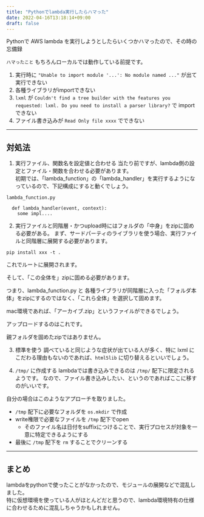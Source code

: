 ```yaml
---
title: "Pythonでlambda実行したらハマった"
date: 2022-04-16T13:18:14+09:00
draft: false
---
```


Pythonで AWS lambda を実行しようとしたらいくつかハマったので、その時の忘備録

<!--more-->
`ハマったこと`
もちろんローカルでは動作している前提です。

1. 実行時に `"Unable to import module '...': No module named ..."` が出て実行できない
2. 各種ライブラリがimportできない
3. `lxml` が `Couldn't find a tree builder with the features you requested: lxml. Do you need to install a parser library?` で import できない
4. ファイル書き込みが `Read Only file xxxx` でできない

---
## 対処法
1. 実行ファイル、関数名を設定値と合わせる
当たり前ですが、lambda側の設定とファイル・関数を合わせる必要があります。  
初期では、「lambda_function」の「lambda_handler」を実行するようになっているので、下記構成にすると動くでしょう。

```
lambda_function.py

  def lambda_handler(event, context):
    some impl....
```

2. 実行ファイルと同階層・かつupload時にはフォルダの「中身」をzipに固める必要がある。
まず、サードパーティのライブラリを使う場合、実行ファイルと同階層に展開する必要があります。
```
pip install xxx -t .
```
これでルートに展開されます。  

そして、「この全体を」zipに固める必要があります。

つまり、lambda_function.py と 各種ライブラリが同階層に入った「フォルダ本体」をzipにするのではなく、「これら全体」を選択して固めます。

mac環境であれば、「アーカイブ.zip」というファイルができるでしょう。  

アップロードするのはこれです。

親フォルダを固めたzipではありません。

3. 標準を使う
調べていると同じような症状が出ている人が多く、特に lxml にこだわる理由もないのであれば、`html5lib` に切り替えるといいでしょう。

4. `/tmp/` に作成する
lambdaでは書き込みできるのは `/tmp/` 配下に限定されるようです。
なので、ファイル書き込みしたい、というのであればここに移すのがいいです。  

自分の場合はこのようなアプローチを取りました。
- `/tmp` 配下に必要なフォルダを `os.mkdir` で作成
- write権限で必要なファイルを `/tmp` 配下でopen
  - そのファイル名は日付をsuffixにつけることで、実行プロセスが対象を一意に特定できるようにする
- 最後に `/tmp` 配下を `rm` することでクリーンする

---

## まとめ
lambdaをpythonで使ったことがなかったので、モジュールの展開などで混乱しました。  
特に仮想環境を使っている人がほとんどだと思うので、lambda環境特有の仕様に合わせるために混乱しちゃうかもしれません。  


